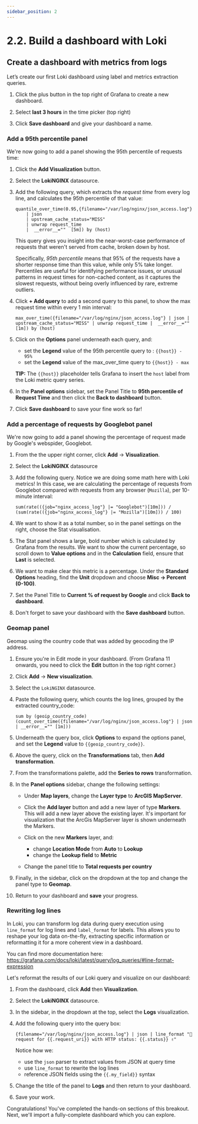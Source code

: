 ```yaml
---
sidebar_position: 2
---
```


# 2.2. Build a dashboard with Loki

## Create a dashboard with metrics from logs

Let’s create our first Loki dashboard using label and metrics extraction queries.

1. Click the plus button in the top right of Grafana to create a new dashboard.

2. Select **last 3 hours** in the time picker (top right)

3. Click **Save dashboard** and give your dashboard a name. 

### Add a 95th percentile panel

We're now going to add a panel showing the 95th percentile of requests time:

1. Click the **Add Visualization** button.

1. Select the **LokiNGINX** datasource.

1. Add the following query, which extracts the _request time_ from every log line, and calculates the 95th percentile of that value:

    ```
    quantile_over_time(0.95,{filename="/var/log/nginx/json_access.log"} 
        | json 
        | upstream_cache_status="MISS" 
        | unwrap request_time 
        |  __error__=""  [5m]) by (host)
    ```

    This query gives you insight into the near-worst-case performance of requests that weren't served from cache, broken down by host. 
    
    Specifically, _95th percentile_ means that 95% of the requests have a shorter response time than this value, while only 5% take longer. Percentiles are useful for identifying performance issues, or unusual patterns in request times for non-cached content, as it captures the slowest requests, without being overly influenced by rare, extreme outliers.

1. Click **+ Add query** to add a second query to this panel, to show the max request time within every 1 min interval:

    ```
    max_over_time({filename="/var/log/nginx/json_access.log"} | json | upstream_cache_status="MISS" | unwrap request_time |  __error__=""  [1m]) by (host)
    ```

1. Click on the **Options** panel underneath each query, and:

    - set the **Legend** value of the 95th percentile query to : `{{host}} - 95%` 
    - set the **Legend** value of the max_over_time query to `{{host}} - max`

    **TIP:** The `{{host}}` placeholder tells Grafana to insert the `host` label from the Loki metric query series.

1.  In the **Panel options** sidebar, set the Panel Title to **95th percentile of Request Time** and then click the **Back to dashboard** button.

1.  Click **Save dashboard** to save your fine work so far!
  
### Add a percentage of requests by Googlebot panel

We're now going to add a panel showing the percentage of request made by Google's webspider, Googlebot.

1. From the the upper right corner, click **Add** -> **Visualization**.

2. Select the **LokiNGINX** datasource

3. Add the following query. Notice we are doing some math here with Loki metrics! In this case, we are calculating the percentage of requests from Googlebot compared with requests from any browser (`Mozilla`), per 10-minute interval: 

    ```
    sum(rate(({job="nginx_access_log"} |= "Googlebot")[10m])) / (sum(rate(({job="nginx_access_log"} |= "Mozilla")[10m])) / 100)
    ```

4. We want to show it as a total number, so in the panel settings on the right, choose the Stat visualisation.

5. The Stat panel shows a large, bold number which is calculated by Grafana from the results. We want to show the current percentage, so scroll down to **Value options** and in the **Calculation** field, ensure that **Last** is selected.

6. We want to make clear this metric is a percentage.  Under the **Standard Options** heading, find the **Unit** dropdown and choose **Misc -> Percent (0-100)**.

8. Set the Panel Title to **Current % of request by Google** and click **Back to dashboard**.

9.  Don't forget to save your dashboard with the **Save dashboard** button.

### Geomap panel 

Geomap using the country code that was added by geocoding the IP address. 

1. Ensure you're in Edit mode in your dashboard. (From Grafana 11 onwards, you need to click the **Edit** button in the top right corner.)

1. Click **Add** -> **New visualization**.

2. Select the `LokiNGINX` datasource.

3. Paste the following query, which counts the log lines, grouped by the extracted country_code:

    ```
    sum by (geoip_country_code) (count_over_time({filename="/var/log/nginx/json_access.log"} | json | __error__="" [1m]))
    ```

4.  Underneath the query box, click **Options** to expand the options panel, and set the **Legend** value to `{{geoip_country_code}}`.

1.  Above the query, click on the **Transformations** tab, then **Add transformation**. 

1.  From the transformations palette, add the **Series to rows** transformation.

1.  In the **Panel options** sidebar, change the following settings:

    - Under **Map layers**, change the **Layer type** to **ArcGIS MapServer**.
    - Click the **Add layer** button and add a new layer of type **Markers**. This will add a new layer above the existing layer. It's important for visualization that the ArcGis MapServer layer is shown underneath the Markers.
    - Click on the new **Markers** layer, and:
        - change **Location Mode** from **Auto** to **Lookup**
        - change the **Lookup field** to **Metric**

    - Change the panel title to **Total requests per country**

1. Finally, in the sidebar, click on the dropdown at the top and change the panel type to **Geomap**.

1.  Return to your dashboard and **save** your progress.

### Rewriting log lines

In Loki, you can transform log data during query execution using `line_format` for log lines and `label_format` for labels. This allows you to reshape your log data on-the-fly, extracting specific information or reformatting it for a more coherent view in a dashboard.

You can find more documentation here: https://grafana.com/docs/loki/latest/query/log_queries/#line-format-expression

Let's reformat the results of our Loki query and visualize on our dashboard:

1.  From the dashboard, click **Add** then **Visualization**. 

2.  Select the **LokiNGINX** datasource.

3.  In the sidebar, in the dropdown at the top, select the **Logs** visualization.

1.  Add the following query into the query box:

    ```
    {filename="/var/log/nginx/json_access.log"} | json | line_format "🚀 request for {{.request_uri}} with HTTP status: {{.status}} ✌️"
    ```

    Notice how we:

    - use the `json` parser to extract values from JSON at query time 
    - use `line_format` to rewrite the log lines 
    - reference JSON fields using the `{{.my_field}}` syntax

4.  Change the title of the panel to **Logs** and then return to your dashboard.

5.  Save your work.

Congratulations! You've completed the hands-on sections of this breakout. Next, we'll import a fully-complete dashboard which you can explore.

